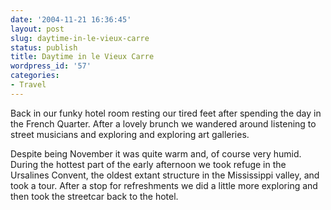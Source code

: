 ```yaml
---
date: '2004-11-21 16:36:45'
layout: post
slug: daytime-in-le-vieux-carre
status: publish
title: Daytime in le Vieux Carre
wordpress_id: '57'
categories:
- Travel
---
```


Back in our funky hotel room resting our tired feet after spending the day in the French Quarter.  After a lovely brunch we wandered around listening to street musicians and exploring and exploring art galleries. 

Despite being November it was quite warm and, of course very humid. During the hottest part of the early afternoon we took refuge in the Ursalines Convent, the oldest extant structure in the Mississippi valley, and took a tour. After a stop for refreshments we did a little more exploring and then took the streetcar back to the hotel.

